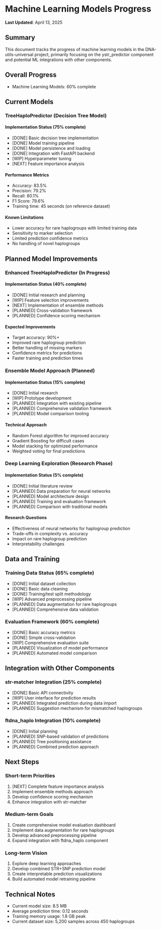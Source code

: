 # Machine Learning Models Progress

**Last Updated**: April 13, 2025

## Summary
This document tracks the progress of machine learning models in the DNA-utils-universal project, primarily focusing on the ystr_predictor component and potential ML integrations with other components.

## Overall Progress
- Machine Learning Models: 60% complete

## Current Models

### TreeHaploPredictor (Decision Tree Model)

#### Implementation Status (75% complete)
- [DONE] Basic decision tree implementation
- [DONE] Model training pipeline
- [DONE] Model persistence and loading
- [DONE] Integration with FastAPI backend
- [WIP] Hyperparameter tuning
- [NEXT] Feature importance analysis

#### Performance Metrics
- Accuracy: 83.5%
- Precision: 79.2%
- Recall: 80.1%
- F1 Score: 79.6%
- Training time: 45 seconds (on reference dataset)

#### Known Limitations
- Lower accuracy for rare haplogroups with limited training data
- Sensitivity to marker selection
- Limited prediction confidence metrics
- No handling of novel haplogroups

## Planned Model Improvements

### Enhanced TreeHaploPredictor (In Progress)

#### Implementation Status (40% complete)
- [DONE] Initial research and planning
- [WIP] Feature selection improvements
- [NEXT] Implementation of ensemble methods
- [PLANNED] Cross-validation framework
- [PLANNED] Confidence scoring mechanism

#### Expected Improvements
- Target accuracy: 90%+
- Improved rare haplogroup prediction
- Better handling of missing markers
- Confidence metrics for predictions
- Faster training and prediction times

### Ensemble Model Approach (Planned)

#### Implementation Status (15% complete)
- [DONE] Initial research
- [WIP] Prototype development
- [PLANNED] Integration with existing pipeline
- [PLANNED] Comprehensive validation framework
- [PLANNED] Model comparison tooling

#### Technical Approach
- Random Forest algorithm for improved accuracy
- Gradient Boosting for difficult cases
- Model stacking for optimized performance
- Weighted voting for final predictions

### Deep Learning Exploration (Research Phase)

#### Implementation Status (5% complete)
- [DONE] Initial literature review
- [PLANNED] Data preparation for neural networks
- [PLANNED] Model architecture design
- [PLANNED] Training and evaluation framework
- [PLANNED] Comparison with traditional models

#### Research Questions
- Effectiveness of neural networks for haplogroup prediction
- Trade-offs in complexity vs. accuracy
- Impact on rare haplogroup prediction
- Interpretability challenges

## Data and Training

### Training Data Status (65% complete)
- [DONE] Initial dataset collection
- [DONE] Basic data cleaning
- [DONE] Training/test split methodology
- [WIP] Advanced preprocessing pipeline
- [PLANNED] Data augmentation for rare haplogroups
- [PLANNED] Comprehensive data validation

### Evaluation Framework (60% complete)
- [DONE] Basic accuracy metrics
- [DONE] Simple cross-validation
- [WIP] Comprehensive evaluation suite
- [PLANNED] Visualization of model performance
- [PLANNED] Automated model comparison

## Integration with Other Components

### str-matcher Integration (25% complete)
- [DONE] Basic API connectivity
- [WIP] User interface for prediction results
- [PLANNED] Integrated prediction during data import
- [PLANNED] Suggestion mechanism for mismatched haplogroups

### ftdna_haplo Integration (10% complete)
- [DONE] Initial planning
- [PLANNED] SNP-based validation of predictions
- [PLANNED] Tree positioning assistance
- [PLANNED] Combined prediction approach

## Next Steps

### Short-term Priorities
1. [NEXT] Complete feature importance analysis
2. Implement ensemble methods approach
3. Develop confidence scoring mechanism
4. Enhance integration with str-matcher

### Medium-term Goals
1. Create comprehensive model evaluation dashboard
2. Implement data augmentation for rare haplogroups
3. Develop advanced preprocessing pipeline
4. Expand integration with ftdna_haplo component

### Long-term Vision
1. Explore deep learning approaches
2. Develop combined STR+SNP prediction model
3. Create interpretable prediction visualizations
4. Build automated model retraining pipeline

## Technical Notes
- Current model size: 8.5 MB
- Average prediction time: 0.12 seconds
- Training memory usage: 1.8 GB peak
- Current dataset size: 5,200 samples across 450 haplogroups
